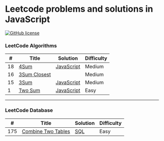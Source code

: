 # Leetcode problems and solutions in JavaScript
[![GitHub license](https://badges.frapsoft.com/os/mit/mit.svg?v=103)](https://github.com/char1eschen/Leetcode/blob/master/LICENSE.md)
### LeetCode Algorithms

| # | Title | Solution | Difficulty |
|---| ----- | -------- | ---------- |
|18|[4Sum](https://leetcode.com/problems/4sum/)| [JavaScript](https://github.com/char1eschen/Leetcode/blob/master/algorithms/4Sum.js)|Medium|
|16|[3Sum Closest](https://leetcode.com/problems/3sum-closest/)| |Medium|
|15|[3Sum](https://leetcode.com/problems/3sum) | [JavaScript](https://github.com/char1eschen/Leetcode/blob/master/algorithms/3Sum.js)|Medium|
|1|[Two Sum](https://leetcode.com/problems/two-sum/)| [JavaScript](https://github.com/char1eschen/Leetcode/blob/master/algorithms/TwoSum.js)|Easy|

- - - 
### LeetCode Database
| # | Title | Solution | Difficulty |
|---| ----- | -------- | ---------- |
|175|[Combine Two Tables](https://leetcode.com/problems/combine-two-tables/)| [SQL](https://github.com/char1eschen/Leetcode/blob/master/database/CombineTwoTables.sql)|Easy|
